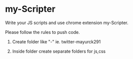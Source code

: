 my-Scripter
===========

Write your JS scripts and use chrome extension my-Scripter.

Please follow the rules to push code.

1. Create folder like "<website>-<author>" ie. twitter-mayurck291

2. Inside folder create separate folders for js,css
